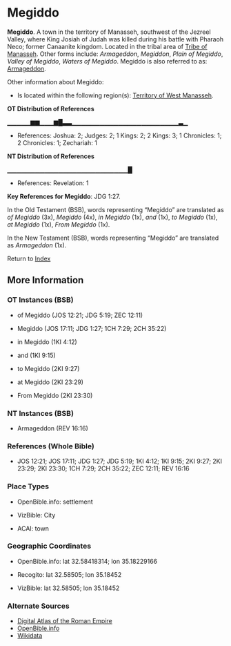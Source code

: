 # Megiddo
**Megiddo**. 
A town in the territory of Manasseh, southwest of the Jezreel Valley, where King Josiah of Judah was killed during his battle with Pharaoh Neco; former Canaanite kingdom. 
Located in the tribal area of [Tribe of Manasseh](../../../groups/md/acai/Manasseh.md). 
Other forms include: 
*Armageddon*, *Megiddon*, *Plain of Megiddo*, *Valley of Megiddo*, *Waters of Megiddo*. 
Megiddo is also referred to as: 
[Armageddon](Armageddon.md). 




Other information about Megiddo:


* Is located within the following region(s): 
[Territory of West Manasseh](TerritoryOfWestManasseh.md). 


**OT Distribution of References**

▁▁▁▁▁▆▆▁▁▁▆█▃▃▁▁▁▁▁▁▁▁▁▁▁▁▁▁▁▁▁▁▁▁▁▁▁▃▁
* References: Joshua: 2; Judges: 2; 1 Kings: 2; 2 Kings: 3; 1 Chronicles: 1; 2 Chronicles: 1; Zechariah: 1

**NT Distribution of References**

▁▁▁▁▁▁▁▁▁▁▁▁▁▁▁▁▁▁▁▁▁▁▁▁▁▁█
* References: Revelation: 1



**Key References for Megiddo**: 
JDG 1:27. 


In the Old Testament (BSB), words representing “Megiddo” are translated as 
*of Megiddo* (3x), *Megiddo* (4x), *in Megiddo* (1x), *and* (1x), *to Megiddo* (1x), *at Megiddo* (1x), *From Megiddo* (1x). 


In the New Testament (BSB), words representing “Megiddo” are translated as 
*Armageddon* (1x). 


Return to [Index](00-Index.md)

## More Information

### OT Instances (BSB)

* of Megiddo (JOS 12:21; JDG 5:19; ZEC 12:11)

* Megiddo (JOS 17:11; JDG 1:27; 1CH 7:29; 2CH 35:22)

* in Megiddo (1KI 4:12)

* and (1KI 9:15)

* to Megiddo (2KI 9:27)

* at Megiddo (2KI 23:29)

* From Megiddo (2KI 23:30)



### NT Instances (BSB)

* Armageddon (REV 16:16)



### References (Whole Bible)

* JOS 12:21; JOS 17:11; JDG 1:27; JDG 5:19; 1KI 4:12; 1KI 9:15; 2KI 9:27; 2KI 23:29; 2KI 23:30; 1CH 7:29; 2CH 35:22; ZEC 12:11; REV 16:16


### Place Types

* OpenBible.info: settlement

* VizBible: City

* ACAI: town



### Geographic Coordinates

* OpenBible.info: lat 32.58418314; lon 35.18229166

* Recogito: lat 32.58505; lon 35.18452

* VizBible: lat 32.58505; lon 35.18452



### Alternate Sources

* [Digital Atlas of the Roman Empire](https://imperium.ahlfeldt.se/places/21660)
* [OpenBible.info](https://www.openbible.info/geo/ancient/a8554e3)
* [Wikidata](http://www.wikidata.org/entity/Q208379)



